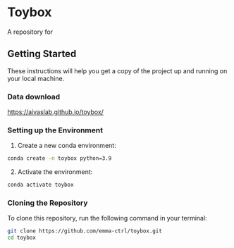# Toybox

A repository for 

## Getting Started

These instructions will help you get a copy of the project up and running on your local machine.

### Data download
https://aivaslab.github.io/toybox/

### Setting up the Environment

1. Create a new conda environment:
```bash
conda create -n toybox python=3.9
```

2. Activate the environment:
```bash
conda activate toybox
```

### Cloning the Repository

To clone this repository, run the following command in your terminal:

```bash
git clone https://github.com/emma-ctrl/toybox.git
cd toybox
```
